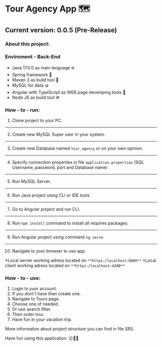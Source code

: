 # Tour Agency App 🗺
## Current version: 0.0.5 (Pre-Release)
### **About this project:**


### Enviroment  - Back-End 
- Java 17.0.0 as main language ☕
- Spring framework 🍃
- Maven 3 as build tool 🔨
- MySQL for data 📊
- Angular with TypeScript as WEB page developing tools 🚨
- Node JS as build tool ⚙

### How - to - run:
1) Clone project to your PC.
---
2) Create new MySQL Super user in your system.
---
3) Create new Database named `tour_agency` or on your own opinion. 
---
4) Specify connection properties in file `application.properties` (SQL Username, password, port and Database name)
---
5) Run MySQL Server.
---
6) Run Java project using CLI or IDE tools.
---
7) Go to Angular project and run CLI.
---
8) Run `npm install` command to install all requires packages.
---
9) Run Angular project using command `ng serve`
---
10) Navigate to your browser to use app.

*Local server working adress located on `**https:/localhost:8080**`
*Local client working adress located on `**https:/localhost:4200**`

### How - to - use:
1) Login to yuor account.
2) If you dont`t have then create one.
3) Navigate to Tours page.
4) Choose one of needed.
5) Or use search filter.
6) Then order tour.
7) Have fun in your vacation trip. 

More information about project structure you can find in file SRS.

Have fun using this application. 😉🤴🏽
